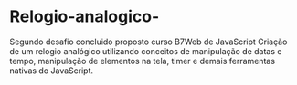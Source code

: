 # Relogio-analogico-
Segundo desafio concluido proposto  curso B7Web de JavaScript Criação de um relogio analógico utilizando conceitos de manipulação de datas e tempo, manipulação de elementos na tela, timer e demais ferramentas nativas do JavaScript. 
